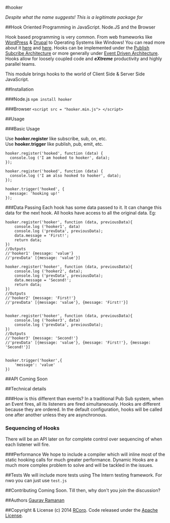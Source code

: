 #hooker

*Despite what the name suggests! This is a legitimate package for*

##Hook Oriented Programming in JavaScript. Node.JS and the Browser

Hook based programming is very common. From web frameworks like [WordPress](http://codex.wordpress.org/Plugin_API#Hooks.2C_Actions_and_Filters) & [Drupal](https://www.drupal.org/node/292) to Operating Systems like Windows! You can read more about it [here](http://en.wikipedia.org/wiki/Hooking) and [here](http://stackoverflow.com/questions/467557/what-is-meant-by-the-term-hook-in-programming). Hooks can be implemented under the [Publish Subcribe Architecture](http://en.wikipedia.org/wiki/Publish%E2%80%93subscribe_pattern) or more generally under [Event Driven Architecture](http://en.wikipedia.org/wiki/Event-driven_architecture). Hooks allow for loosely coupled code and ***eXtreme*** productivity and highly parallel teams.

This module brings hooks to the world of Client Side & Server Side JavaScript.

##Installation

###Node.js
`npm install hooker`

###Browser
`<script src = "hooker.min.js"> </script>`

##Usage

###Basic Usage

Use **hooker.register** like subscribe, sub, on, etc.  
Use **hooker.trigger** like publish, pub, emit, etc.

    hooker.register('hooked', function (data) {
      console.log ('I am hooked to hooker', data);
    });
    
    hooker.register('hooked', function (data) {
      console.log ('I am also hooked to hooker', data);
    });

    hooker.trigger('hooked', {
      message: 'hooking up!'
    });

###Data Passing
Each hook has some data passed to it. It can change this data for the next hook. All hooks have access to all the original data. Eg:

    hooker.register('hooker', function (data, previousData){
    	console.log ('hooker1', data)
        console.log ('prevData', previousData);
        data.message = 'First!';
        return data;
    })
    //Outputs
    //'hooker1' {message: 'value'}
    //'prevData' [{message: 'value'}]
    
    hooker.register('hooker', function (data, previousData){
    	console.log ('hooker2', data);
        console.log ('prevData', previousData);
        data.message = 'Second!';
        return data;
    })
    //Outputs
    //'hooker2' {message: 'First!'}
    //'prevData' [{message: 'value'}, {message: 'First!'}]

    
    hooker.register('hooker', function (data, previousData){
    	console.log ('hooker3', data)
        console.log ('prevData', previousData);
    })
    //Outputs
    //'hooker3' {message: 'Second!'}
    //'prevData' [{message: 'value'}, {message: 'First!'}, {message: 'Second!'}]

    
    hooker.trigger('hooker',{
    	'message': 'value'
    })

##API
Coming Soon

##Technical details

###How is this different than events?
In a traditional Pub Sub system, when an Event fires, all its listeners are fired simultaneously. Hooks are different because they are ordered. In the default configuration, hooks will be called one after another unless they are asynchronous.

### Sequencing of Hooks
There will be an API later on for complete control over sequencing of when each listener will fire. 

###Performance
We hope to include a compiler which will inline most of the static hooking calls for much greater performance. Dynamic Hooks are a much more complex problem to solve and will be tackled in the issues.

##Tests
We will include more tests using The Intern testing framework. For nwo you can just use `test.js` 
 
##Contributing
Coming Soon. Till then, why don't you join the discussion?

##Authors
[Gaurav Ramanan](https://github.com/gaurav21r) 

##Copyright & License
(c) 2014 [RCorp](http://www.rcorp.co.in). Code released under the [Apache License](https://github.com/rcorp/hooker/blob/master/LICENSE).